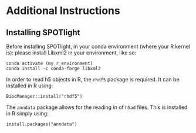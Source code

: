 # Additional Instructions

## Installing SPOTlight

Before installing SPOTlight, in your conda environment (where your R kernel is): please install Libxml2 in your environment, like so:

```
conda activate (my_r_environment)
conda install -c conda-forge libxml2
```

In order to read h5 objects in R, the `rhdf5` package is required. It can be installed in R using:

```
BiocManager::install("rhdf5")
```

The `anndata` package allows for the reading in of `h5ad` files. This is installed in R simply using:
```
install.packages("anndata")
```